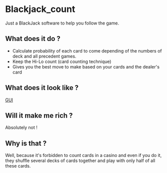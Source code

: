 # Blackjack_count

Just a BlackJack software to help you follow the game. 

## What does it do ? 
- Calculate probability of each card to come depending of the numbers of deck and all precedent games.
- Keep the Hi-Lo count (card counting technique) 
- Gives you the best move to make based on your cards and the dealer's card 

## What does it look like ?  
[GUI](https://github.com/AphroMad/Blackjack_count/blob/main/GUI.png)

## Will it make me rich ? 
Absolutely not ! 

## Why is that ? 
Well, because it's forbidden to count cards in a casino and even if you do it, they shuffle several decks of cards together and play with only half of all these cards. 
